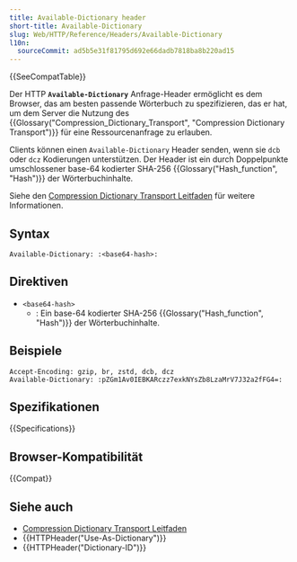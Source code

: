 ```yaml
---
title: Available-Dictionary header
short-title: Available-Dictionary
slug: Web/HTTP/Reference/Headers/Available-Dictionary
l10n:
  sourceCommit: ad5b5e31f81795d692e66dadb7818ba8b220ad15
---
```


{{SeeCompatTable}}

Der HTTP **`Available-Dictionary`** Anfrage-Header ermöglicht es dem Browser, das am besten passende Wörterbuch zu spezifizieren, das er hat, um dem Server die Nutzung des {{Glossary("Compression_Dictionary_Transport", "Compression Dictionary Transport")}} für eine Ressourcenanfrage zu erlauben.

Clients können einen `Available-Dictionary` Header senden, wenn sie `dcb` oder `dcz` Kodierungen unterstützen. Der Header ist ein durch Doppelpunkte umschlossener base-64 kodierter SHA-256 {{Glossary("Hash_function", "Hash")}} der Wörterbuchinhalte.

Siehe den [Compression Dictionary Transport Leitfaden](/de/docs/Web/HTTP/Guides/Compression_dictionary_transport) für weitere Informationen.

## Syntax

```http
Available-Dictionary: :<base64-hash>:
```

## Direktiven

- `<base64-hash>`
  - : Ein base-64 kodierter SHA-256 {{Glossary("Hash_function", "Hash")}} der Wörterbuchinhalte.

## Beispiele

```http
Accept-Encoding: gzip, br, zstd, dcb, dcz
Available-Dictionary: :pZGm1Av0IEBKARczz7exkNYsZb8LzaMrV7J32a2fFG4=:
```

## Spezifikationen

{{Specifications}}

## Browser-Kompatibilität

{{Compat}}

## Siehe auch

- [Compression Dictionary Transport Leitfaden](/de/docs/Web/HTTP/Guides/Compression_dictionary_transport)
- {{HTTPHeader("Use-As-Dictionary")}}
- {{HTTPHeader("Dictionary-ID")}}

